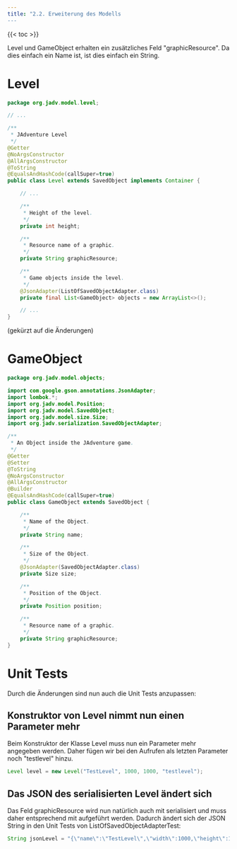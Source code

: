 ```yaml
---
title: "2.2. Erweiterung des Modells
---
```


{{< toc >}}

Level und GameObject erhalten ein zusätzliches Feld "graphicResource". Da dies einfach ein Name ist, ist dies einfach ein String.

# Level

```Java
package org.jadv.model.level;

// ...

/**
 * JAdventure Level
 */
@Getter
@NoArgsConstructor
@AllArgsConstructor
@ToString
@EqualsAndHashCode(callSuper=true)
public class Level extends SavedObject implements Container {

	// ...

    /**
     * Height of the level.
     */
    private int height;

    /**
     * Resource name of a graphic.
     */
    private String graphicResource;

    /**
     * Game objects inside the level.
     */
    @JsonAdapter(ListOfSavedObjectAdapter.class)
    private final List<GameObject> objects = new ArrayList<>();

	// ...
}
```
(gekürzt auf die Änderungen)

# GameObject

```Java
package org.jadv.model.objects;

import com.google.gson.annotations.JsonAdapter;
import lombok.*;
import org.jadv.model.Position;
import org.jadv.model.SavedObject;
import org.jadv.model.size.Size;
import org.jadv.serialization.SavedObjectAdapter;

/**
 * An Object inside the JAdventure game.
 */
@Getter
@Setter
@ToString
@NoArgsConstructor
@AllArgsConstructor
@Builder
@EqualsAndHashCode(callSuper=true)
public class GameObject extends SavedObject {

    /**
     * Name of the Object.
     */
    private String name;

    /**
     * Size of the Object.
     */
    @JsonAdapter(SavedObjectAdapter.class)
    private Size size;

    /**
     * Position of the Object.
     */
    private Position position;

    /**
     * Resource name of a graphic.
     */
    private String graphicResource;
}
```

# Unit Tests

Durch die Änderungen sind nun auch die Unit Tests anzupassen:

## Konstruktor von Level nimmt nun einen Parameter mehr

Beim Konstruktor der Klasse Level muss nun ein Parameter mehr angegeben werden. Daher fügen wir bei den Aufrufen als letzten Parameter noch "testlevel" hinzu.

```Java
Level level = new Level("TestLevel", 1000, 1000, "testlevel");
```

## Das JSON des serialisierten Level ändert sich

Das Feld graphicResource wird nun natürlich auch mit serialisiert und muss daher entsprechend mit aufgeführt werden. Dadurch ändert sich der JSON String in den Unit Tests von ListOfSavedObjectAdapterTest:
```Java
String jsonLevel = "{\"name\":\"TestLevel\",\"width\":1000,\"height\":1000,\"graphicResource\":\"testlevel\",\"objects\":[{\"name\":\"TestObject\",\"size\":{\"width\":10,\"height\":10,\"type\":\"org.jadv.model.size.RectangleSize\"},\"position\":{\"x\":1,\"y\":2},\"type\":\"org.jadv.model.objects.GameObject\"},{\"name\":\"TestObject2\",\"size\":{\"width\":10,\"height\":10,\"type\":\"org.jadv.model.size.RectangleSize\"},\"position\":{\"x\":2,\"y\":3},\"type\":\"org.jadv.model.objects.GameObject\"}],\"type\":\"org.jadv.model.level.Level\"}";
```

